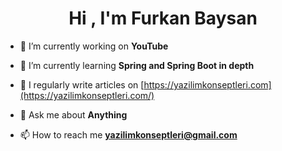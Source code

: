 <h1 align="center">Hi , I'm Furkan Baysan</h1>

- 🔭 I’m currently working on **YouTube**

- 🌱 I’m currently learning **Spring and Spring Boot in depth**

- 📝 I regularly write articles on [https://yazilimkonseptleri.com](https://yazilimkonseptleri.com/)

- 💬 Ask me about **Anything**

- 📫 How to reach me **yazilimkonseptleri@gmail.com**
